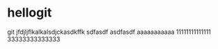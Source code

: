 # hellogit
git 
jfdjljflkalkalsdjckasdkffk
sdfasdf
asdfasdf
aaaaaaaaaaa
11111111111111
33333333333333

